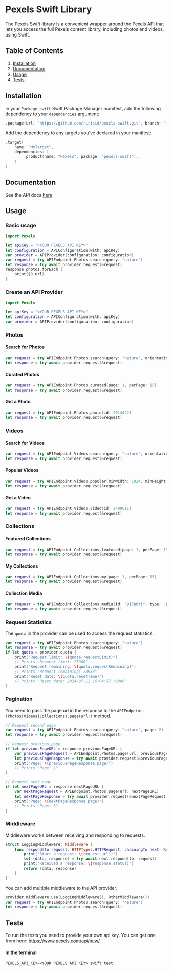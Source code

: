 # Pexels Swift Library

The Pexels Swift library is a convenient wrapper around the Pexels API that lets you access the full Pexels content library, including photos and videos, using Swift.

## Table of Contents
1. [Installation](#installation)
2. [Documentation](#documentation)
3. [Usage](#usage)
4. [Tests](#tests)

## Installation

In your `Package.swift` Swift Package Manager manifest, add the following dependency to your `dependencies` argument:

```swift
.package(url: "https://github.com/ririsid/pexels-swift.git", branch: "main"),
```

Add the dependency to any targets you've declared in your manifest:

```swift
.target(
    name: "MyTarget",
    dependencies: [
        .product(name: "Pexels", package: "pexels-swift"),
    ]
)
```

## Documentation

See the API docs [here](https://www.pexels.com/api/documentation/)

## Usage

### Basic usage

```swift
import Pexels

let apiKey = "<YOUR PEXELS API KEY>"
let configuration = APIConfiguration(with: apiKey)
var provider = APIProvider(configuration: configuration)
var request = try APIEndpoint.Photos.search(query: "nature")
let response = try await provider.request(&request)
response.photos.forEach {
    print($0.url)
}
```

### Create an API Provider

```swift
import Pexels

let apiKey = "<YOUR PEXELS API KEY>"
let configuration = APIConfiguration(with: apiKey)
var provider = APIProvider(configuration: configuration)
```

### Photos

#### Search for Photos

```swift
var request = try APIEndpoint.Photos.search(query: "nature", orientation: .landscape, size: .large, color: .red, locale: .koKR, page: 1, perPage: 15)
let response = try await provider.request(&request)
```

#### Curated Photos

```swift
var request = try APIEndpoint.Photos.curated(page: 1, perPage: 15)
let response = try await provider.request(&request)
```

#### Get a Photo

```swift
var request = try APIEndpoint.Photos.photo(id: 2014422)
let response = try await provider.request(&request)
```

### Videos

#### Search for Videos

```swift
var request = try APIEndpoint.Videos.search(query: "nature", orientation: .landscape, size: .large, locale: .koKR, page: 1, perPage: 15)
let response = try await provider.request(&request)
```

#### Popular Videos

```swift
var request = try APIEndpoint.Videos.popular(minWidth: 1024, minHeight: 1024, minDuration: 1, maxDuration: 60, page: 1, perPage: 15)
let response = try await provider.request(&request)
```

#### Get a Video

```swift
var request = try APIEndpoint.Videos.video(id: 2499611)
let response = try await provider.request(&request)
```

### Collections

#### Featured Collections

```swift
var request = try APIEndpoint.Collections.featured(page: 1, perPage: 15)
let response = try await provider.request(&request)
```

#### My Collections

```swift
var request = try APIEndpoint.Collections.my(page: 1, perPage: 15)
let response = try await provider.request(&request)
```

#### Collection Media

```swift
var request = try APIEndpoint.Collections.media(id: "9j7p6tj", type: .photos, sort: .ascending, page: 1, perPage: 15)
let response = try await provider.request(&request)
```

### Request Statistics

The `quota` in the provider can be used to access the request statistics.

```swift
var request = try APIEndpoint.Photos.search(query: "nature")
let response = try await provider.request(&request)
if let quota = provider.quota {
    print("Request limit: \(quota.requestLimit)")
    // Prints "Request limit: 25000"
    print("Request remaining: \(quota.requestRemaining)")
    // Prints "Request remaining: 24938"
    print("Reset date: \(quota.resetTime)")
    // Prints "Reset date: 2024-07-12 16:04:57 +0000"
}
```

### Pagination

You need to pass the page url in the response to the `APIEndpoint.(Photos|Videos|Collections).page(url:)` method. 

```swift
// Request second page
var request = try APIEndpoint.Photos.search(query: "nature", page: 2)
let response = try await provider.request(&request)

// Request previous page
if let previousPageURL = response.previousPageURL {
    var previousPageRequest = APIEndpoint.Photos.page(url: previousPageURL)
    let previousPageResponse = try await provider.request(&previousPageRequest)
    print("Page: \(previousPageResponse.page)")
    // Prints "Page: 1" 
}

// Request next page
if let nextPageURL = response.nextPageURL {
    var nextPageRequest = APIEndpoint.Photos.page(url: nextPageURL)
    let nextPageResponse = try await provider.request(&nextPageRequest)
    print("Page: \(nextPageResponse.page)")
    // Prints "Page: 3"
}
```

### Middleware

Middleware works between receiving and responding to requests.

```swift
struct LoggingMiddleware: Middleware {
    func respond(to request: HTTPTypes.HTTPRequest, chainingTo next: Responder) async throws -> (Data, HTTPTypes.HTTPResponse) {
        print("Start a request: \(request.url!)")
        let (data, response) = try await next.respond(to: request)
        print("Received a response: \(response.status)")
        return (data, response)
    }
}
```

You can add multiple middleware to the API provider.

```swift
provider.middleware.use(LoggingMiddleware(), OtherMiddleware())
var request = try APIEndpoint.Photos.search(query: "nature")
let response = try await provider.request(&request)
```

## Tests

To run the tests you need to provide your own api key. You can get one from here: https://www.pexels.com/api/new/

#### In the terminal

```
PEXELS_API_KEY=<YOUR PEXELS API KEY> swift test
```
